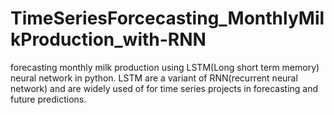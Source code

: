 # TimeSeriesForcecasting_MonthlyMilkProduction_with-RNN
 forecasting monthly milk production using LSTM(Long short term memory) neural network in python.
 LSTM are a variant of RNN(recurrent neural network) and are widely used of for time series projects in forecasting and future predictions.
